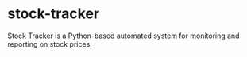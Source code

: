 # stock-tracker
Stock Tracker is a Python-based automated system for monitoring and reporting on stock prices.
